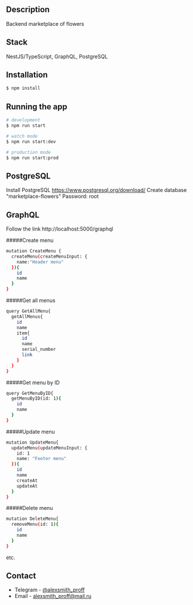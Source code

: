## Description

Backend marketplace of flowers

## Stack
NestJS/TypeScript, GraphQL, PostgreSQL

## Installation

```bash
$ npm install
```

## Running the app

```bash
# development
$ npm run start

# watch mode
$ npm run start:dev

# production mode
$ npm run start:prod
```

## PostgreSQL

Install PostgreSQL https://www.postgresql.org/download/
Create database "marketplace-flowers"
Password: root

## GraphQL
Follow the link http://localhost:5000/graphql

#####Create menu

```bash
mutation CreateMenu {
  createMenu(createMenuInput: {
    name:"Header menu"
  }){
    id
    name
  }
}
```

#####Get all menus

```bash
query GetAllMenu{
  getAllMenus{
    id
    name
    item{
      id
      name
      serial_number
      link
    }
  }
}
```

#####Get menu by ID

```bash
query GetMenuByID{
  getMenuByID(id: 1){
    id
    name
  }
}
```

#####Update menu

```bash
mutation UpdateMenu{
  updateMenu(updateMenuInput: {
    id: 1
    name: "Footer menu"
  }){
    id
    name
    createAt
    updateAt
  }
}
```

#####Delete menu

```bash
mutation DeleteMenu{
  removeMenu(id: 1){
    id
    name
  }
}
```

etc.

## Contact

- Telegram - [@alexsmith_proff](http://t.me/@alexsmith_proff)
- Email - alexsmith_proff@mail.ru